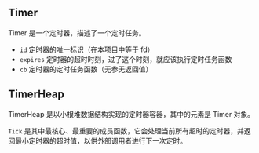 ## Timer

Timer 是一个定时器，描述了一个定时任务。

- `id` 定时器的唯一标识（在本项目中等于 fd）
- `expires` 定时器的超时时刻，过了这个时刻，就应该执行定时任务函数
- `cb` 定时器的定时任务函数（无参无返回值）

## TimerHeap

TimerHeap 是以小根堆数据结构实现的定时器容器，其中的元素是 Timer 对象。

`Tick` 是其中最核心、最重要的成员函数，它会处理当前所有超时的定时器，并返回最小定时器的超时值，以供外部调用者进行下一次定时。
